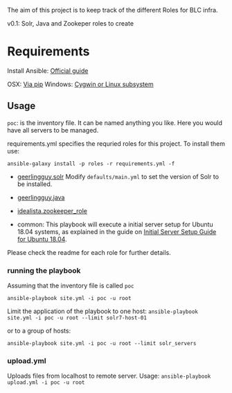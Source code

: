 The aim of this project is to keep track of the different Roles for BLC infra.

v0.1: Solr, Java and Zookeper roles to create 

# Requirements
Install Ansible:
[Official guide](https://docs.ansible.com/ansible/latest/installation_guide/intro_installation.html)

OSX: [Via pip](https://docs.ansible.com/ansible/latest/installation_guide/intro_installation.html#latest-releases-via-pip)
Windows: [Cygwin or Linux subsystem](https://geekflare.com/ansible-installation-windows/)


## Usage
`poc`: is the inventory file. It can be named anything you like.  Here you would have all servers to be managed.

requirements.yml specifies the requried roles for this project. To install them use:

`ansible-galaxy install -p roles -r requirements.yml -f` 


- [geerlingguy.solr](https://github.com/geerlingguy/ansible-role-solr)
Modify `defaults/main.yml` to set the version of Solr to be installed.

- [geerlingguy.java](https://github.com/geerlingguy/ansible-role-java) 
- [idealista.zookeeper_role](https://github.com/idealista/zookeeper_role)
- common: This playbook will execute a initial server setup for Ubuntu 18.04 systems, as explained in the guide on
[Initial Server Setup Guide for Ubuntu 18.04](https://www.digitalocean.com/community/tutorials/how-to-use-ansible-to-automate-initial-server-setup-on-ubuntu-18-04).
  
 
Please check the readme for each role for further details.


### running the playbook
Assuming that the inventory file is called `poc` 

`ansible-playbook site.yml -i poc -u root`

Limit the application of the playbook to one host:
`ansible-playbook site.yml -i poc -u root --limit solr7-host-01`

  or to a group of hosts:
  
  `ansible-playbook site.yml -i poc -u root --limit solr_servers`

### upload.yml
Uploads files from localhost to remote server. Usage:
`ansible-playbook upload.yml -i poc -u root`